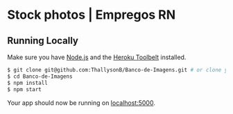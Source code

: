 # Stock photos | Empregos RN

## Running Locally

Make sure you have [Node.js](http://nodejs.org/) and the [Heroku Toolbelt](https://toolbelt.heroku.com/) installed.

```sh
$ git clone git@github.com:ThallysonB/Banco-de-Imagens.git # or clone your own fork
$ cd Banco-de-Imagens
$ npm install
$ npm start
```

Your app should now be running on [localhost:5000](http://localhost:5000/).